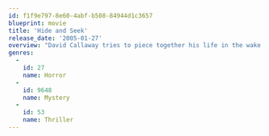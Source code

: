 ```yaml
---
id: f1f9e797-8e60-4abf-b508-84944d1c3657
blueprint: movie
title: 'Hide and Seek'
release_date: '2005-01-27'
overview: "David Callaway tries to piece together his life in the wake of his wife's suicide and has been left to raise his nine-year-old daughter, Emily on his own. David is at first amused to discover that Emily has created an imaginary friend named 'Charlie', but it isn't long before 'Charlie' develops a sinister and violent side, and as David struggles with his daughter's growing emotional problems, he comes to the frightening realisation that 'Charlie' isn't just a figment of Emily's imagination."
genres:
  -
    id: 27
    name: Horror
  -
    id: 9648
    name: Mystery
  -
    id: 53
    name: Thriller
---
```

